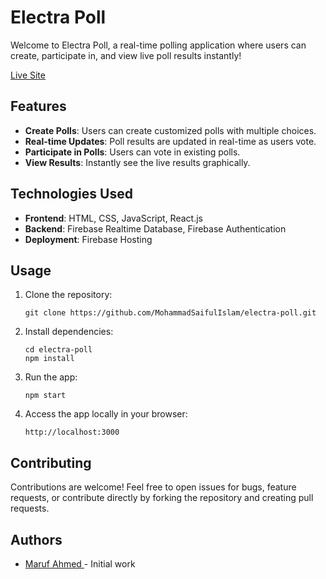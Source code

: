 

# Electra Poll

Welcome to Electra Poll, a real-time polling application where users can create, participate in, and view live poll results instantly!

[Live Site](https://electrapoll-64bc7.web.app/)

## Features

- **Create Polls**: Users can create customized polls with multiple choices.
- **Real-time Updates**: Poll results are updated in real-time as users vote.
- **Participate in Polls**: Users can vote in existing polls.
- **View Results**: Instantly see the live results graphically.

## Technologies Used

- **Frontend**: HTML, CSS, JavaScript, React.js
- **Backend**: Firebase Realtime Database, Firebase Authentication
- **Deployment**: Firebase Hosting

## Usage

1. Clone the repository:

   ```
   git clone https://github.com/MohammadSaifulIslam/electra-poll.git
   ```

2. Install dependencies:

   ```
   cd electra-poll
   npm install
   ```

3. Run the app:

   ```
   npm start
   ```

4. Access the app locally in your browser:

   ```
   http://localhost:3000
   ```

## Contributing

Contributions are welcome! Feel free to open issues for bugs, feature requests, or contribute directly by forking the repository and creating pull requests.

## Authors

- [Maruf Ahmed ](https://github.com/MohammadSaifulIslam) - Initial work

